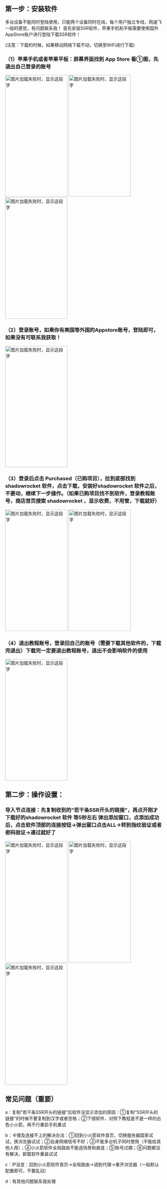 
## 第一步：安装软件  

多台设备不能同时登陆使用，只能两个设备同时在线，每个用户独立专线，网速飞一般的感觉，有问题联系我！
首先安装SSR软件，苹果手机和平板需要使用国外AppStore账户进行登陆下载SSR软件！ 

(注意：下载的时候，如果移动网络下载不动，切换至WiFi进行下载)  

### （1）苹果手机或者苹果平板：屏幕界面找到 App Store 看①图，先退出自己登录的账号
<img src="https://github.com/smallqiangno/use-guide/blob/master/ios/ios1.jpg" width="200" height="390" alt="图片加载失败时，显示这段字"/>  
<img src="https://github.com/smallqiangno/use-guide/blob/master/ios/ios2.jpg" width="200" height="390" alt="图片加载失败时，显示这段字"/> 

<img src="https://github.com/smallqiangno/use-guide/blob/master/ios/ios3.jpg" width="200" height="390" alt="图片加载失败时，显示这段字"/> 

### （2）登录账号，如果你有美国等外国的Appstore账号，登陆即可，如果没有可联系我获取！  
<img src="https://github.com/smallqiangno/use-guide/blob/master/ios/ios4.jpg" width="200" height="390" alt="图片加载失败时，显示这段字"/> 

### （3）登录后点击 Purchased（已购项目），拉到底部找到 shadowrocket 软件，点击下载，安装好shadowrocket 软件之后，不要动，继续下一步操作。（如果已购项目找不到软件，登录教程账号，商店首页搜索 shadowrocket ，显示收费，不用管，下载就好）  

<img src="https://github.com/smallqiangno/use-guide/blob/master/ios/ios5.jpg" width="200" height="390" alt="图片加载失败时，显示这段字"/>   
<img src="https://github.com/smallqiangno/use-guide/blob/master/ios/ios6.jpg" width="200" height="390" alt="图片加载失败时，显示这段字"/> 


### （4）退出教程账号，登录回自己的账号（需要下载其他软件的，下载完退出）下载完一定要退出教程账号，退出不会影响软件的使用  

<img src="https://github.com/smallqiangno/use-guide/blob/master/ios/ios7.jpg" width="200" height="390" alt="图片加载失败时，显示这段字"/> 


## 第二步：操作设置：
### 导入节点连接：先复制收到的“若干条SSR开头的链接”，再点开刚才下载好的shadowrocket 软件  等5秒左右 弹出添加窗口，点添加成功后，点击软件顶部的连接按钮→弹出窗口点击ALL→转到指纹验证或者密码验证→通过就好了   

<img src="https://github.com/smallqiangno/use-guide/blob/master/ios/ios8.jpg" width="200" height="390" alt="图片加载失败时，显示这段字"/> 

<img src="https://github.com/smallqiangno/use-guide/blob/master/ios/ios9.jpg" width="200" height="390" alt="图片加载失败时，显示这段字"/> 

<img src="https://github.com/smallqiangno/use-guide/blob/master/ios/ios10.jpg" width="200" height="390" alt="图片加载失败时，显示这段字"/> 


## 常见问题（重要）

a：复制“若干条SSR开头的链接”后软件没显示添加的原因：①复制“SSR开头的链接”的时候不要复制到汉字或者空格；②下错软件，对照下教程是不是一样的白色小火箭，再不行重启手机重试

b：卡慢及连接不上的解决办法：①回到小火箭软件首页，切换服务器国家试试，换浏览器试试；②自身网络信号不好；③不能多台机子同时使用（不能给其他人用）；④小火箭软件全局路由不能选场景和直连；⑤账号过期；⑥问题都没有解决，卸载软件重装试试

c：IP没变：回到小火箭软件首页→全局路由→调到代理→重开浏览器（一般默认配置即可，不要乱动）

d：有其他问题联系我处理
